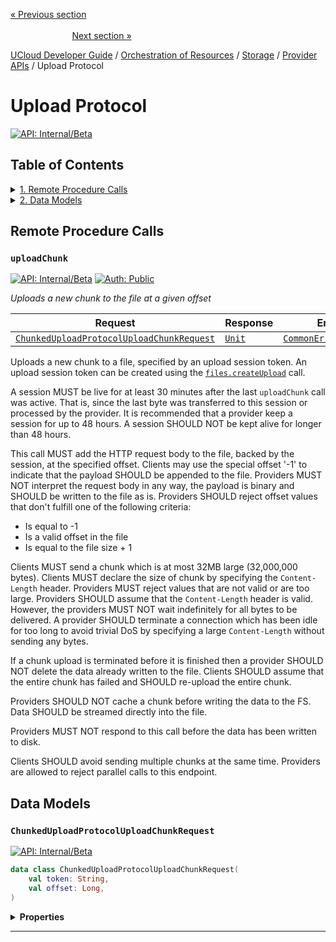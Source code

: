 [« Previous section](/docs/developer-guide/orchestration/storage/providers/files/outgoing.md)
&nbsp;&nbsp;&nbsp;&nbsp;&nbsp;&nbsp;&nbsp;&nbsp;&nbsp;&nbsp;&nbsp;&nbsp;&nbsp;&nbsp;&nbsp;&nbsp;&nbsp;&nbsp;&nbsp;&nbsp;&nbsp;&nbsp;&nbsp;&nbsp;&nbsp;&nbsp;&nbsp;&nbsp;&nbsp;&nbsp;&nbsp;&nbsp;&nbsp;&nbsp;&nbsp;&nbsp;&nbsp;&nbsp;&nbsp;&nbsp;&nbsp;&nbsp;&nbsp;&nbsp;&nbsp;&nbsp;&nbsp;&nbsp;&nbsp;&nbsp;&nbsp;&nbsp;&nbsp;&nbsp;&nbsp;&nbsp;&nbsp;&nbsp;&nbsp;&nbsp;&nbsp;&nbsp;&nbsp;&nbsp;&nbsp;&nbsp;&nbsp;&nbsp;&nbsp;&nbsp;&nbsp;&nbsp;&nbsp;&nbsp;&nbsp;&nbsp;&nbsp;&nbsp;&nbsp;&nbsp;&nbsp;&nbsp;&nbsp;&nbsp;&nbsp;&nbsp;&nbsp;&nbsp;&nbsp;&nbsp;&nbsp;&nbsp;&nbsp;&nbsp;&nbsp;&nbsp;&nbsp;&nbsp;&nbsp;&nbsp;&nbsp;&nbsp;&nbsp;&nbsp;&nbsp;&nbsp;&nbsp;&nbsp;&nbsp;&nbsp;&nbsp;&nbsp;&nbsp;&nbsp;&nbsp;&nbsp;&nbsp;&nbsp;&nbsp;&nbsp;&nbsp;&nbsp;&nbsp;&nbsp;&nbsp;&nbsp;&nbsp;&nbsp;&nbsp;&nbsp;&nbsp;&nbsp;&nbsp;&nbsp;&nbsp;&nbsp;&nbsp;&nbsp;&nbsp;&nbsp;&nbsp;&nbsp;&nbsp;&nbsp;&nbsp;&nbsp;&nbsp;&nbsp;&nbsp;&nbsp;&nbsp;&nbsp;&nbsp;[Next section »](/docs/developer-guide/orchestration/storage/providers/shares/ingoing.md)



[UCloud Developer Guide](/docs/developer-guide/README.md) / [Orchestration of Resources](/docs/developer-guide/orchestration/README.md) / [Storage](/docs/developer-guide/orchestration/storage/README.md) / [Provider APIs](/docs/developer-guide/orchestration/storage/providers/README.md) / Upload Protocol
# Upload Protocol

[![API: Internal/Beta](https://img.shields.io/static/v1?label=API&message=Internal/Beta&color=red&style=flat-square)](/docs/developer-guide/core/api-conventions.md)


## Table of Contents
<details>
<summary>
<a href='#remote-procedure-calls'>1. Remote Procedure Calls</a>
</summary>

<table><thead><tr>
<th>Name</th>
<th>Description</th>
</tr></thread>
<tbody>
<tr>
<td><a href='#uploadchunk'><code>uploadChunk</code></a></td>
<td>Uploads a new chunk to the file at a given offset</td>
</tr>
</tbody></table>


</details>

<details>
<summary>
<a href='#data-models'>2. Data Models</a>
</summary>

<table><thead><tr>
<th>Name</th>
<th>Description</th>
</tr></thread>
<tbody>
<tr>
<td><a href='#chunkeduploadprotocoluploadchunkrequest'><code>ChunkedUploadProtocolUploadChunkRequest</code></a></td>
<td><i>No description</i></td>
</tr>
</tbody></table>


</details>


## Remote Procedure Calls

### `uploadChunk`

[![API: Internal/Beta](https://img.shields.io/static/v1?label=API&message=Internal/Beta&color=red&style=flat-square)](/docs/developer-guide/core/api-conventions.md)
[![Auth: Public](https://img.shields.io/static/v1?label=Auth&message=Public&color=informational&style=flat-square)](/docs/developer-guide/core/types.md#role)


_Uploads a new chunk to the file at a given offset_

| Request | Response | Error |
|---------|----------|-------|
|<code><a href='#chunkeduploadprotocoluploadchunkrequest'>ChunkedUploadProtocolUploadChunkRequest</a></code>|<code><a href='https://kotlinlang.org/api/latest/jvm/stdlib/kotlin/-unit/'>Unit</a></code>|<code><a href='/docs/reference/dk.sdu.cloud.CommonErrorMessage.md'>CommonErrorMessage</a></code>|

Uploads a new chunk to a file, specified by an upload session token. An upload session token can be
created using the [`files.createUpload`](/docs/reference/files.createUpload.md)  call.

A session MUST be live for at least 30 minutes after the last `uploadChunk`
call was active. That is, since the last byte was transferred to this session or processed by the
provider. It is recommended that a provider keep a session for up to 48 hours. A session SHOULD NOT be
kept alive for longer than 48 hours.

This call MUST add the HTTP request body to the file, backed by the session, at the specified offset.
Clients may use the special offset '-1' to indicate that the payload SHOULD be appended to the file.
Providers MUST NOT interpret the request body in any way, the payload is binary and SHOULD be written
to the file as is. Providers SHOULD reject offset values that don't fulfill one of the following
criteria:

- Is equal to -1
- Is a valid offset in the file
- Is equal to the file size + 1

Clients MUST send a chunk which is at most 32MB large (32,000,000 bytes). Clients MUST declare the size
of chunk by specifying the `Content-Length` header. Providers MUST reject values that are not valid or
are too large. Providers SHOULD assume that the `Content-Length` header is valid.
However, the providers MUST NOT wait indefinitely for all bytes to be delivered. A provider SHOULD
terminate a connection which has been idle for too long to avoid trivial DoS by specifying a large
`Content-Length` without sending any bytes.

If a chunk upload is terminated before it is finished then a provider SHOULD NOT delete the data
already written to the file. Clients SHOULD assume that the entire chunk has failed and SHOULD re-upload
the entire chunk.

Providers SHOULD NOT cache a chunk before writing the data to the FS. Data SHOULD be streamed
directly into the file.

Providers MUST NOT respond to this call before the data has been written to disk.

Clients SHOULD avoid sending multiple chunks at the same time. Providers are allowed to reject parallel
calls to this endpoint.



## Data Models

### `ChunkedUploadProtocolUploadChunkRequest`

[![API: Internal/Beta](https://img.shields.io/static/v1?label=API&message=Internal/Beta&color=red&style=flat-square)](/docs/developer-guide/core/api-conventions.md)



```kotlin
data class ChunkedUploadProtocolUploadChunkRequest(
    val token: String,
    val offset: Long,
)
```

<details>
<summary>
<b>Properties</b>
</summary>

<details>
<summary>
<code>token</code>: <code><code><a href='https://kotlinlang.org/api/latest/jvm/stdlib/kotlin/-string/'>String</a></code></code>
</summary>





</details>

<details>
<summary>
<code>offset</code>: <code><code><a href='https://kotlinlang.org/api/latest/jvm/stdlib/kotlin/-long/'>Long</a></code></code>
</summary>





</details>



</details>



---

